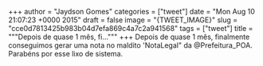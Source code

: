 
+++
author = "Jaydson Gomes"
categories = ["tweet"]
date = "Mon Aug 10 21:07:23 +0000 2015"
draft = false
image = "{TWEET_IMAGE}"
slug = "cce0d7813425b983b04d7efa869c4a7c2a941568"
tags = ["tweet"]
title = """Depois de quase 1 mês, fi..."""
+++
Depois de quase 1 mês, finalmente conseguimos gerar uma nota no maldito 'NotaLegal" da @Prefeitura_POA. Parabéns por esse lixo de sistema.

